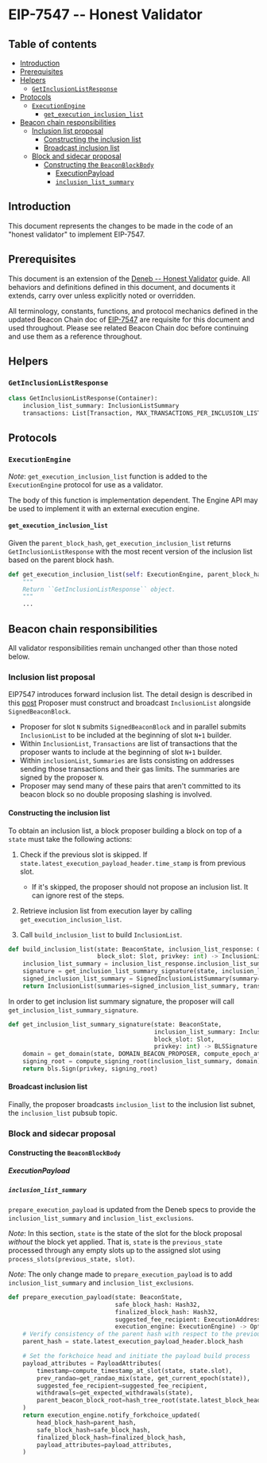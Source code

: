 # EIP-7547 -- Honest Validator

## Table of contents

<!-- TOC -->
<!-- START doctoc generated TOC please keep comment here to allow auto update -->
<!-- DON'T EDIT THIS SECTION, INSTEAD RE-RUN doctoc TO UPDATE -->

- [Introduction](#introduction)
- [Prerequisites](#prerequisites)
- [Helpers](#helpers)
  - [`GetInclusionListResponse`](#getinclusionlistresponse)
- [Protocols](#protocols)
  - [`ExecutionEngine`](#executionengine)
    - [`get_execution_inclusion_list`](#get_execution_inclusion_list)
- [Beacon chain responsibilities](#beacon-chain-responsibilities)
  - [Inclusion list proposal](#inclusion-list-proposal)
    - [Constructing the inclusion list](#constructing-the-inclusion-list)
    - [Broadcast inclusion list](#broadcast-inclusion-list)
  - [Block and sidecar proposal](#block-and-sidecar-proposal)
    - [Constructing the `BeaconBlockBody`](#constructing-the-beaconblockbody)
      - [ExecutionPayload](#executionpayload)
      - [`inclusion_list_summary`](#inclusion_list_summary)

<!-- END doctoc generated TOC please keep comment here to allow auto update -->
<!-- /TOC -->

## Introduction

This document represents the changes to be made in the code of an "honest validator" to implement EIP-7547.

## Prerequisites

This document is an extension of the [Deneb -- Honest Validator](../../deneb/validator.md) guide.
All behaviors and definitions defined in this document, and documents it extends, carry over unless explicitly noted or overridden.

All terminology, constants, functions, and protocol mechanics defined in the updated Beacon Chain doc of [EIP-7547](./beacon-chain.md) are requisite for this document and used throughout.
Please see related Beacon Chain doc before continuing and use them as a reference throughout.

## Helpers

### `GetInclusionListResponse`

```python
class GetInclusionListResponse(Container):
    inclusion_list_summary: InclusionListSummary
    transactions: List[Transaction, MAX_TRANSACTIONS_PER_INCLUSION_LIST]
```

## Protocols

### `ExecutionEngine`

*Note*: `get_execution_inclusion_list` function is added to the `ExecutionEngine` protocol for use as a validator.

The body of this function is implementation dependent.
The Engine API may be used to implement it with an external execution engine.

#### `get_execution_inclusion_list`

Given the `parent_block_hash`, `get_execution_inclusion_list` returns `GetInclusionListResponse` with the most recent version of the inclusion list based on the parent block hash.

```python
def get_execution_inclusion_list(self: ExecutionEngine, parent_block_hash: Root) -> GetInclusionListResponse:
    """
    Return ``GetInclusionListResponse`` object.
    """
    ...
```

## Beacon chain responsibilities

All validator responsibilities remain unchanged other than those noted below.

### Inclusion list proposal

EIP7547 introduces forward inclusion list. The detail design is described in this [post](https://ethresear.ch/t/no-free-lunch-a-new-inclusion-list-design/16389)
Proposer must construct and broadcast `InclusionList` alongside `SignedBeaconBlock`.
- Proposer for slot `N` submits `SignedBeaconBlock` and in parallel submits `InclusionList` to be included at the beginning of slot `N+1` builder.
- Within `InclusionList`, `Transactions` are list of transactions that the proposer wants to include at the beginning of slot `N+1` builder.
- Within `inclusionList`, `Summaries` are lists consisting on addresses sending those transactions and their gas limits. The summaries are signed by the proposer `N`.
- Proposer may  send many of these pairs that aren't committed to its beacon block so no double proposing slashing is involved.

#### Constructing the inclusion list

To obtain an inclusion list, a block proposer building a block on top of a `state` must take the following actions:

1. Check if the previous slot is skipped. If `state.latest_execution_payload_header.time_stamp` is from previous slot.
    * If it's skipped, the proposer should not propose an inclusion list. It can ignore rest of the steps.

2. Retrieve inclusion list from execution layer by calling `get_execution_inclusion_list`.

3. Call `build_inclusion_list` to build `InclusionList`.

```python
def build_inclusion_list(state: BeaconState, inclusion_list_response: GetInclusionListResponse,
                         block_slot: Slot, privkey: int) -> InclusionList:
    inclusion_list_summary = inclusion_list_response.inclusion_list_summary
    signature = get_inclusion_list_summary_signature(state, inclusion_list_summary, block_slot, privkey)
    signed_inclusion_list_summary = SignedInclusionListSummary(summary=inclusion_list_summary, signature=signature)
    return InclusionList(summaries=signed_inclusion_list_summary, transactions=inclusion_list_response.transactions)
```

In order to get inclusion list summary signature, the proposer will call `get_inclusion_list_summary_signature`.

```python
def get_inclusion_list_summary_signature(state: BeaconState,
                                         inclusion_list_summary: InclusionListSummary,
                                         block_slot: Slot,
                                         privkey: int) -> BLSSignature:
    domain = get_domain(state, DOMAIN_BEACON_PROPOSER, compute_epoch_at_slot(block_slot))
    signing_root = compute_signing_root(inclusion_list_summary, domain)
    return bls.Sign(privkey, signing_root)
```

#### Broadcast inclusion list

Finally, the proposer broadcasts `inclusion_list` to the inclusion list subnet, the `inclusion_list` pubsub topic.

### Block and sidecar proposal

#### Constructing the `BeaconBlockBody`

##### ExecutionPayload

##### `inclusion_list_summary`

`prepare_execution_payload` is updated from the Deneb specs to provide the `inclusion_list_summary` and `inclusion_list_exclusions`.

*Note*: In this section, `state` is the state of the slot for the block proposal _without_ the block yet applied.
That is, `state` is the `previous_state` processed through any empty slots up to the assigned slot using `process_slots(previous_state, slot)`.

*Note*: The only change made to `prepare_execution_payload` is to add `inclusion_list_summary` and `inclusion_list_exclusions`.

```python
def prepare_execution_payload(state: BeaconState,
                              safe_block_hash: Hash32,
                              finalized_block_hash: Hash32,
                              suggested_fee_recipient: ExecutionAddress,
                              execution_engine: ExecutionEngine) -> Optional[PayloadId]:
    # Verify consistency of the parent hash with respect to the previous execution payload header
    parent_hash = state.latest_execution_payload_header.block_hash

    # Set the forkchoice head and initiate the payload build process
    payload_attributes = PayloadAttributes(
        timestamp=compute_timestamp_at_slot(state, state.slot),
        prev_randao=get_randao_mix(state, get_current_epoch(state)),
        suggested_fee_recipient=suggested_fee_recipient,
        withdrawals=get_expected_withdrawals(state),
        parent_beacon_block_root=hash_tree_root(state.latest_block_header),
    )
    return execution_engine.notify_forkchoice_updated(
        head_block_hash=parent_hash,
        safe_block_hash=safe_block_hash,
        finalized_block_hash=finalized_block_hash,
        payload_attributes=payload_attributes,
    )
```

